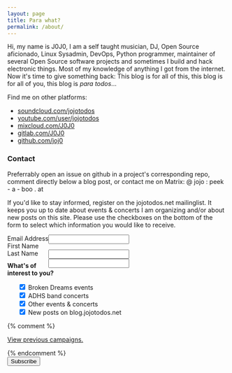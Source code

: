 ```yaml
---
layout: page
title: Para what?
permalink: /about/
---
```


Hi, my name is J0J0, I am a self taught musician, DJ, Open Source aficionado, Linux Sysadmin, DevOps, Python programmer, maintainer of several Open Source software projects and sometimes I build and hack electronic things. Most of my knowledge of anything I got from the internet. Now it&#39;s time to give something back: This blog is for all of this, this blog is for all of you, this blog is _para todos_...

Find me on other platforms:

- [soundcloud.com/jojotodos](http://soundcloud.com/jojotodos)
- [youtube.com/user/jojotodos](http://youtube.com/user/jojotodos)
- [mixcloud.com/J0J0](http://mixcloud.com/J0J0)
- [gitlab.com/J0J0](http://gitlab.com/J0J0)
- [github.com/joj0](http://github.com/joj0)

### Contact

Preferrably open an issue on github in a project's corresponding repo, comment directly below a blog post, or contact me on Matrix: @ jojo : peek - a - boo . at

If you'd like to stay informed, register on the jojotodos.net mailinglist. It keeps you up to date about events & concerts I am organizing and/or about new posts on this site. Please use the checkboxes on the bottom of the form to select which information you would like to receive.

<!-- Begin Mailchimp Signup Form -->
<!--link href="//cdn-images.mailchimp.com/embedcode/classic-10_7.css" rel="stylesheet" type="text/css"-->
<style type="text/css">
  mc_embed_signup{
    background:#fff; clear:left; font:14px Helvetica,Arial,sans-serif;
  }
  /* Add your own Mailchimp form style overrides in your site stylesheet or in this style block.
     We recommend moving this block and the preceding CSS link to the HEAD of your HTML file. */
</style>
<div id="mc_embed_signup" style="">
  <form action="https://jojotodos.us20.list-manage.com/subscribe/post?u=a36c553b19609b25cb72fd616&amp;id=a9c8caa40d" method="post" id="mc-embedded-subscribe-form" name="mc-embedded-subscribe-form" class="validate" target="_blank" style="" novalidate>
  <div id="mc_embed_signup_scroll" style="float: left">

  <div class="mc-field-group">
    <label for="mce-EMAIL" style="">Email Address</label>
    <input type="email" value="" name="EMAIL" class="required email" id="mce-EMAIL" style="float: right;">
  </div>
  <div class="mc-field-group">
    <label for="mce-FNAME">First Name </label>
    <input type="text" value="" name="FNAME" class="" id="mce-FNAME" style="float: right;">
  </div>
  <div class="mc-field-group">
    <label for="mce-LNAME">Last Name </label>
    <input type="text" value="" name="LNAME" class="" id="mce-LNAME" style="float: right;">
  </div>

  <div class="clearfix"></div>

  <div class="mc-field-group input-group clearfix" style="margin-top: 0.8em;">
    <strong style="float: none">What's of interest to you? </strong>
    <ul>
      <li style="list-style: none;">
        <input type="checkbox" value="1" name="group[4635][1]" id="mce-group[4635]-4635-0" checked>
        <label for="mce-group[4635]-4635-0">Broken Dreams events</label>
      </li>
      <li style="list-style: none;">
        <input type="checkbox" value="2" name="group[4635][2]" id="mce-group[4635]-4635-1" checked>
        <label for="mce-group[4635]-4635-1">ADHS band concerts</label>
      </li>
      <li style="list-style: none;">
        <input type="checkbox" value="4" name="group[4635][4]" id="mce-group[4635]-4635-2" checked>
        <label for="mce-group[4635]-4635-2">Other events &amp; concerts</label>
      </li>
      <li style="list-style: none;">
        <input type="checkbox" value="8" name="group[4635][8]" id="mce-group[4635]-4635-3" checked>
        <label for="mce-group[4635]-4635-3">New posts on blog.jojotodos.net</label>
      </li>
    </ul>
  </div>

  {% comment %}
  <p><a href="https://us20.campaign-archive.com/home/?u=a36c553b19609b25cb72fd616&id=a9c8caa40d" title="View previous campaigns">View previous campaigns.</a></p>
  {% endcomment %}

  <div id="mce-responses" class="clear">
    <div class="response" id="mce-error-response" style="display:none"></div>
    <div class="response" id="mce-success-response" style="display:none"></div>
  </div>    <!-- real people should not fill this in and expect good things - do not remove this or risk form bot signups-->

  <div style="position: absolute; left: -5000px;" aria-hidden="true">
    <input type="text" name="b_a36c553b19609b25cb72fd616_a9c8caa40d" tabindex="-1" value=""></div>
    <div class="clear"><input type="submit" value="Subscribe" name="subscribe" id="mc-embedded-subscribe" class="button"></div>
  </div>

  </form>
</div>

<div class="clearfix"></div>

<script type='text/javascript' src='//s3.amazonaws.com/downloads.mailchimp.com/js/mc-validate.js'></script><script type='text/javascript'>(function($) {window.fnames = new Array(); window.ftypes = new Array();fnames[0]='EMAIL';ftypes[0]='email';fnames[1]='FNAME';ftypes[1]='text';fnames[2]='LNAME';ftypes[2]='text';}(jQuery));var $mcj = jQuery.noConflict(true);</script>
<!--End mc_embed_signup-->
